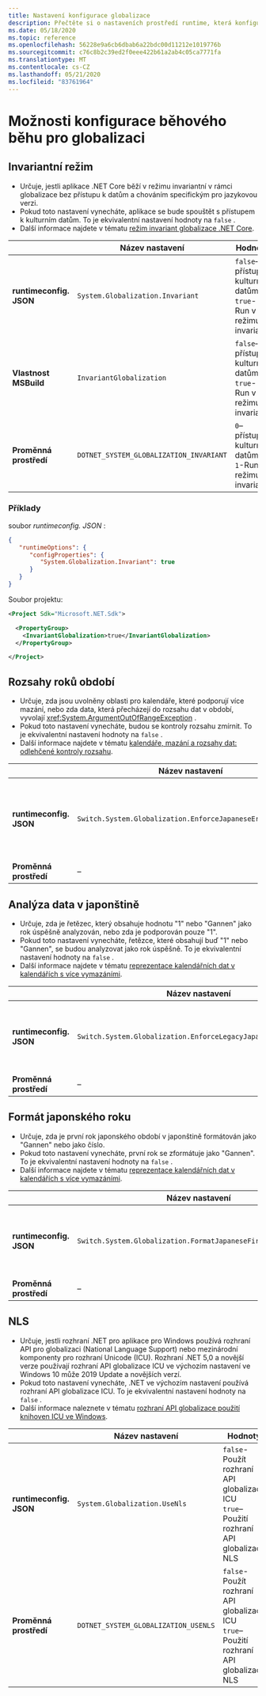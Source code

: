 ```yaml
---
title: Nastavení konfigurace globalizace
description: Přečtěte si o nastaveních prostředí runtime, která konfigurují aspekty globalizace aplikace .NET Core, například jak analyzuje data v japonštině.
ms.date: 05/18/2020
ms.topic: reference
ms.openlocfilehash: 56228e9a6cb6dbab6a22bdc00d11212e1019776b
ms.sourcegitcommit: c76c8b2c39ed2f0eee422b61a2ab4c05ca7771fa
ms.translationtype: MT
ms.contentlocale: cs-CZ
ms.lasthandoff: 05/21/2020
ms.locfileid: "83761964"
---
```

# <a name="run-time-configuration-options-for-globalization"></a>Možnosti konfigurace běhového běhu pro globalizaci

## <a name="invariant-mode"></a>Invariantní režim

- Určuje, jestli aplikace .NET Core běží v režimu invariantní v rámci globalizace bez přístupu k datům a chováním specifickým pro jazykovou verzi.
- Pokud toto nastavení vynecháte, aplikace se bude spouštět s přístupem k kulturním datům. To je ekvivalentní nastavení hodnoty na `false` .
- Další informace najdete v tématu [režim invariant globalizace .NET Core](https://github.com/dotnet/runtime/blob/master/docs/design/features/globalization-invariant-mode.md).

| | Název nastavení | Hodnoty |
| - | - | - |
| **runtimeconfig. JSON** | `System.Globalization.Invariant` | `false`– přístup k kulturním datům<br/>`true`-Run v režimu invariant |
| **Vlastnost MSBuild** | `InvariantGlobalization` | `false`– přístup k kulturním datům<br/>`true`-Run v režimu invariant |
| **Proměnná prostředí** | `DOTNET_SYSTEM_GLOBALIZATION_INVARIANT` | `0`– přístup k kulturním datům<br/>`1`-Run v režimu invariant |

### <a name="examples"></a>Příklady

soubor *runtimeconfig. JSON* :

```json
{
   "runtimeOptions": {
      "configProperties": {
         "System.Globalization.Invariant": true
      }
   }
}
```

Soubor projektu:

```xml
<Project Sdk="Microsoft.NET.Sdk">

  <PropertyGroup>
    <InvariantGlobalization>true</InvariantGlobalization>
  </PropertyGroup>

</Project>
```

## <a name="era-year-ranges"></a>Rozsahy roků období

- Určuje, zda jsou uvolněny oblasti pro kalendáře, které podporují více mazání, nebo zda data, která přecházejí do rozsahu dat v období, vyvolají <xref:System.ArgumentOutOfRangeException> .
- Pokud toto nastavení vynecháte, budou se kontroly rozsahu zmírnit. To je ekvivalentní nastavení hodnoty na `false` .
- Další informace najdete v tématu [kalendáře, mazání a rozsahy dat: odlehčené kontroly rozsahu](../../standard/datetime/working-with-calendars.md#calendars-eras-and-date-ranges-relaxed-range-checks).

| | Název nastavení | Hodnoty |
| - | - | - |
| **runtimeconfig. JSON** | `Switch.System.Globalization.EnforceJapaneseEraYearRanges` | `false`– Neuvolněné kontroly rozsahu<br/>`true`– při přetečení dojde k výjimce. |
| **Proměnná prostředí** | – | – |

## <a name="japanese-date-parsing"></a>Analýza data v japonštině

- Určuje, zda je řetězec, který obsahuje hodnotu "1" nebo "Gannen" jako rok úspěšně analyzován, nebo zda je podporován pouze "1".
- Pokud toto nastavení vynecháte, řetězce, které obsahují buď "1" nebo "Gannen", se budou analyzovat jako rok úspěšně. To je ekvivalentní nastavení hodnoty na `false` .
- Další informace najdete v tématu [reprezentace kalendářních dat v kalendářích s více vymazáními](../../standard/datetime/working-with-calendars.md#represent-dates-in-calendars-with-multiple-eras).

| | Název nastavení | Hodnoty |
| - | - | - |
| **runtimeconfig. JSON** | `Switch.System.Globalization.EnforceLegacyJapaneseDateParsing` | `false`– "Gannen" nebo "1" je podporováno<br/>`true`– podporuje se jenom 1. |
| **Proměnná prostředí** | – | – |

## <a name="japanese-year-format"></a>Formát japonského roku

- Určuje, zda je první rok japonského období v japonštině formátován jako "Gannen" nebo jako číslo.
- Pokud toto nastavení vynecháte, první rok se zformátuje jako "Gannen". To je ekvivalentní nastavení hodnoty na `false` .
- Další informace najdete v tématu [reprezentace kalendářních dat v kalendářích s více vymazáními](../../standard/datetime/working-with-calendars.md#represent-dates-in-calendars-with-multiple-eras).

| | Název nastavení | Hodnoty |
| - | - | - |
| **runtimeconfig. JSON** | `Switch.System.Globalization.FormatJapaneseFirstYearAsANumber` | `false`– formátovat jako "Gannen"<br/>`true`– formátovat jako číslo |
| **Proměnná prostředí** | – | – |

## <a name="nls"></a>NLS

- Určuje, jestli rozhraní .NET pro aplikace pro Windows používá rozhraní API pro globalizaci (National Language Support) nebo mezinárodní komponenty pro rozhraní Unicode (ICU). Rozhraní .NET 5,0 a novější verze používají rozhraní API globalizace ICU ve výchozím nastavení ve Windows 10 může 2019 Update a novějších verzí.
- Pokud toto nastavení vynecháte, .NET ve výchozím nastavení používá rozhraní API globalizace ICU. To je ekvivalentní nastavení hodnoty na `false` .
- Další informace naleznete v tématu [rozhraní API globalizace použití knihoven ICU ve Windows](../compatibility/3.1-5.0.md#globalization-apis-use-icu-libraries-on-windows).

| | Název nastavení | Hodnoty | Vedou |
| - | - | - | - |
| **runtimeconfig. JSON** | `System.Globalization.UseNls` | `false`-Použít rozhraní API globalizace ICU<br/>`true`– Použití rozhraní API globalizace NLS | .NET 5,0 |
| **Proměnná prostředí** | `DOTNET_SYSTEM_GLOBALIZATION_USENLS` | `false`-Použít rozhraní API globalizace ICU<br/>`true`– Použití rozhraní API globalizace NLS | .NET 5,0 |
